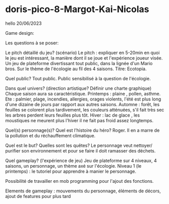 # doris-pico-8-Margot-Kai-Nicolas
hello
20/06/2023

Game design:

Les questions à se poser:

Le pitch détaillé du jeu? (scénario)
 Le pitch : expliquer en 5-20min en quoi le jeu est intéressant, la manière dont il se joue et l'expérience joueur visée.
 Un jeu de plateforme divertissant tout public, dans la lignée d'un Mario bros. Sur le thème de l'écologie au fil des 4 saisons.
 Titre: Ecotopia.

Quel public?
 Tout public. Public sensibilisé à la question de l'écologie.

Dans quel univers? (direction artistique? Définir une charte graphique)
 Chaque saison aura sa caractéristique.
 Printemps : plaine , pollen, asthme.
 Ete : palmier, plage, incendies, allergies, orages violents, l'été est plus long d'une dizaine de jours par rapport aux autres saisons.
 Automne : forêt, les feuilles se colorent plus tardivement, les couleurs atténuées, s'il fait très sec les arbres perdent leurs feuilles plus tôt.
 Hiver : lac de glace , les moustiques ne meurent plus l'hiver il ne fait pas froid assez longtemps.

Quel(s) personnage(s)? Quel est l'histoire du héro?
 Roger. Il en a marre de la pollution et du réchauffement climatique.

Quel est le but? Quelles sont les quêtes?
 Le personnage veut nettoyer/ purifier son environnement et pour se faire il doit ramasser des déchets.

Quel gameplay? (l'expérience de jeu)
 Jeu de plateforme sur 4 niveaux, 4 saisons, un personnage, un thème axé sur l'écologie.
 Niveau 1 (le printemps) : le tutoriel pour apprendre à manier le personnage.


Possibilité de travailler en mob programming pour l'ajout des fonctions.

Elements de gameplay :
mouvements du personnage, éléments de décors, ajout de features pour plus tard
